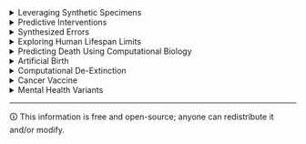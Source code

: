 <details><summary>Leveraging Synthetic Specimens</summary>
<br>

![Synthetic Heart](https://github.com/sourceduty/Health/assets/123030236/16c3e52f-ad55-46c6-93ba-4878c4017f21)

***

## Proposal: Leveraging Synthetic Specimens and Whole-Body Simulation in Healthcare and Computational Biology

In this visionary healthcare approach, patients undergo periodic comprehensive **body scans**, enabling the creation of intricate whole-body simulations. These simulations serve as dynamic health models, constantly monitoring and predicting potential errors or health anomalies in real-time. By simulating the entire body and its physiological processes, healthcare providers gain invaluable insights into each patient's unique health profile, allowing for early error detection and proactive intervention. This groundbreaking technology has the potential to revolutionize healthcare by shifting the focus from reactive treatments to preventive measures, ultimately leading to improved patient outcomes and reduced healthcare costs.

This proposal explores the synergistic use of synthetic specimens in computational biology and whole-body simulation in healthcare to advance research, prevent errors, and enhance patient care. Both fields can benefit from innovative approaches that leverage technology and simulation for improved outcomes.

Advantages

Synthetic specimens offer reproducibility, ethical considerations, control, safety, and cost-effectiveness in computational biology. In healthcare, whole-body simulation provides early detection, personalized treatment, error prediction, cost savings, and enhanced medical training.

Implementation and Funding

To realize these advancements, investments are required in technology development, data integration, privacy and ethics considerations, training, and funding initiatives. Collaboration between computational biology and healthcare sectors is essential to harness the full potential of these approaches.

Conclusion

By combining synthetic specimens in computational biology with whole-body simulation in healthcare, we can revolutionize research and patient care. These innovations offer proactive error prevention, personalized treatment, and cost savings while maintaining ethical standards. Investing in these fields will drive progress, improve outcomes, and benefit both science and society.

<br>
</details>

<details><summary>Predictive Interventions</summary>
<br>

Predictive Interventions

Predictive interventions using computational biology involve using computer simulations and modeling techniques to study the effects of potential interventions on synthetic biological specimens. This approach allows researchers to predict how treatments, drugs, or genetic modifications might impact these synthetic systems, aiding in the development and testing of new therapies or preventive strategies.

<br>
</details>

<details><summary>Synthesized Errors</summary>
<br>
  
### Synthesized Errors

Synthesized errors in computational biology refer to intentionally created errors or variations introduced into biological data or models for research purposes. These errors are introduced to study how computational methods and algorithms perform under different conditions and to improve the accuracy and reliability of computational biology tools and analyses.

Patient preferences regarding whether they would want to know about upcoming errors in their medical care can vary widely. Factors influencing their choice may include the severity of the error, personal preferences, informed consent, emotional impact, the ability to take action, cultural considerations, and ethical principles. Healthcare providers should carefully consider these factors when deciding how to communicate about potential errors to ensure that patient preferences and well-being are respected.

<br>
</details>

<details><summary>Exploring Human Lifespan Limits</summary>
<br>

Computational biology is pivotal in investigating the limitations of human lifespan. It dissects the intricate interplay of genetic, environmental, and biological factors influencing longevity. Through computational models, researchers identify genetic determinants and aging biomarkers, shedding light on the constraints of human lifespan.

Environmental factors and disease risks also impact how long we live. Computational biology assesses the influence of lifestyle choices and disease progression on lifespan, aiding in preventive strategies. Moreover, it helps address ethical considerations surrounding extending human lifespan by projecting long-term effects and fostering interdisciplinary collaboration among experts from diverse fields.

In summary, computational biology is instrumental in unraveling the constraints of human lifespan by analyzing genetics, biomarkers, environmental factors, and disease risks. This multidisciplinary approach not only enhances our understanding of longevity but also facilitates ethical decision-making in the quest for a longer and healthier life.

<br>
</details>

<details><summary>Predicting Death Using Computational Biology</summary>
<br>

### Predicting Death Using Computational Biology

Calculating one's own death with synthetic emulations in computational biology is a concept rooted in science fiction rather than current scientific reality. Death is a complex event influenced by multiple factors, making precise predictions unattainable with current technology. While computational biology does study aging processes and their impact on health, it does not provide individualized predictions of when someone will die. Ethical concerns also arise, considering the psychological and emotional impact of such predictions on individuals and society.

Instead of pursuing this speculative notion, computational biology focuses on more achievable goals, such as understanding aging, disease processes, and interventions to enhance overall human health and longevity. While it is a fascinating idea, the concept of calculating one's own death remains beyond the current capabilities and ethical boundaries of scientific research in this field.

<br>
</details>

<details><summary>Artificial Birth</summary>
<br>

![Artificial Womb](https://github.com/sourceduty/Health/assets/123030236/e9f1cd96-99ad-4e80-b1c0-2a0f1448d277)

##  Artificial Birth

The concept of **ectogenesis**, is a futuristic idea that raises profound ethical, scientific, and societal questions. While it remains largely speculative, scientists have made strides in understanding fetal development and incubating animal fetuses outside the womb. Challenges include replicating the complexities of human pregnancy, maintaining a stable environment, and addressing ethical dilemmas.

Ectogenesis holds potential medical benefits, such as reducing the risk of premature birth and helping individuals with medical conditions that hinder traditional pregnancies. However, it also presents ethical challenges surrounding the beginning of life, reproductive rights, and the role of mothers in pregnancy. Access, affordability, and the risk of commodifying reproduction must be addressed to ensure equitable use.

The development of artificial uteri would necessitate a robust regulatory framework to address safety, consent, parental rights, and societal responsibilities. While the idea is intriguing, its realization remains a subject of ongoing ethical and scientific debate.

<br>
</details>

<details><summary>Computational De-Extinction</summary>
<br>

![De-Extinct Dodo Bird](https://github.com/sourceduty/Health/assets/123030236/7db85752-dd4c-4fa7-b3f6-9f79193471e7)

## Computational De-Extinction

Computational de-extinction represents a cutting-edge field of scientific research and technological innovation aimed at reversing plant and animal extinctions by recreating new versions of previously lost species. This approach harnesses the power of advanced computational techniques, genetic engineering, and synthetic biology to revive species that have vanished from the Earth due to various factors such as habitat destruction, climate change, or human activities.

At its core, computational de-extinction involves meticulously studying the DNA of extinct species from preserved remains or ancient specimens. Scientists extract valuable genetic information, analyze it, and then use advanced algorithms and computational tools to reconstruct the missing genetic code. This reconstructed genome serves as a blueprint for recreating the extinct species, either by modifying closely related living species or through other innovative methods. By manipulating the genetic material, researchers can gradually bring back the traits and characteristics of the extinct species, eventually producing organisms that resemble their long-lost ancestors.

One of the significant advantages of computational de-extinction is its potential to restore ecological balance and preserve biodiversity. By reintroducing extinct species into their native habitats, researchers hope to revitalize ecosystems that have suffered from the absence of these key players. However, this technology also raises ethical and ecological concerns, such as the potential for unintended consequences or the diversion of resources from conservation efforts for existing endangered species. As computational de-extinction continues to advance, striking a careful balance between scientific progress and responsible ecological stewardship will be essential in ensuring its success and long-term benefits for our planet's biodiversity.

<br>
</details>

<details><summary>Cancer Vaccine</summary>
<br>

![Cancer Vaccine AI Banner](https://github.com/sourceduty/Health/assets/123030236/9615bf75-215d-4988-959a-4e059a68cb62)

## Cancer Vaccine

Cancer vaccines represent a form of immunotherapy aimed at harnessing the body's immune system to combat cancer cells. Unlike conventional vaccines that prevent infectious diseases, cancer vaccines either prevent cancer from occurring or treat existing cancer by targeting tumor-specific antigens. There are two main categories: preventive vaccines, such as the HPV vaccine, which guard against specific cancer-causing infections, and therapeutic vaccines, administered to patients with cancer to stimulate an immune response against tumor cells. Therapeutic vaccines encompass various approaches including tumor cell vaccines utilizing whole or modified tumor cells, antigen vaccines targeting specific tumor antigens, dendritic cell vaccines employing immune-stimulating dendritic cells, and DNA/RNA vaccines delivering genetic material encoding tumor antigens. Personalized vaccines are tailored to an individual's unique tumor antigens. While promising, the efficacy of cancer vaccines varies based on cancer type, vaccine approach, and patient factors. Ongoing research seeks to enhance vaccine effectiveness and address challenges like immune tolerance and tumor heterogeneity.

<br>
</details>

<details><summary>Mental Health Variants</summary>
<br>

Simulating mental health variants could find mental health disorder variations which could be used to manage and treat mental health disorders. A normal life can't be simulated but a disorderly life can be simulated to help a normal life. The simulated evolution of a disorderly brain would be one of the hardest parts of this type of work. Sourceduty also made an "Error Simulator" to create and simulate errors in plans or procedures and create repair responses. Something similar to this "Error Simulator" could be used for mental health errors. A brain could be almost cloned and then simulated in controlled scenarios to work on strength improvements.

Computational neuroscience is a field that integrates methods from mathematics, physics, computer science, and biology to understand how the brain computes information. It seeks to develop mathematical models and computer simulations to explain brain functions, such as perception, learning, memory, and decision-making.

<br>
</details>

***
🛈 This information is free and open-source; anyone can redistribute it and/or modify.
